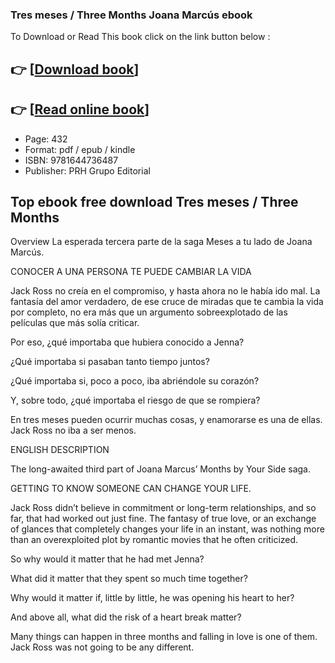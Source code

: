### Tres meses / Three Months Joana Marcús ebook

To Download or Read This book click on the link button below :

## 👉  [**[Download book](http://ebooksharez.info/download.php?group=book&from=github.com&id=672167&lnk=1064 "Download book")**]

## 👉  [**[Read online book](http://ebooksharez.info/download.php?group=book&from=github.com&id=672167&lnk=1064 "Read online book")**]


* Page: 432
* Format: pdf / epub / kindle
* ISBN: 9781644736487
* Publisher: PRH Grupo Editorial



## Top ebook free download Tres meses / Three Months


Overview
La esperada tercera parte de la saga Meses a tu lado de Joana Marcús.

 CONOCER A UNA PERSONA TE PUEDE CAMBIAR LA VIDA

 Jack Ross no creía en el compromiso, y hasta ahora no le había ido mal. La fantasía del amor verdadero, de ese cruce de miradas que te cambia la vida por completo, no era más que un argumento sobreexplotado de las películas que más solía criticar.

 Por eso, ¿qué importaba que hubiera conocido a Jenna?

 ¿Qué importaba si pasaban tanto tiempo juntos?

 ¿Qué importaba si, poco a poco, iba abriéndole su corazón?

 Y, sobre todo, ¿qué importaba el riesgo de que se rompiera?

 En tres meses pueden ocurrir muchas cosas, y enamorarse es una de ellas.
 Jack Ross no iba a ser menos.

ENGLISH DESCRIPTION

The long-awaited third part of Joana Marcus’ Months by Your Side saga.

GETTING TO KNOW SOMEONE CAN CHANGE YOUR LIFE.

 Jack Ross didn’t believe in commitment or long-term relationships, and so far, that had worked out just fine. The fantasy of true love, or an exchange of glances that completely changes your life in an instant, was nothing more than an overexploited plot by romantic movies that he often criticized.

 So why would it matter that he had met Jenna?

 What did it matter that they spent so much time together?

 Why would it matter if, little by little, he was opening his heart to her?

 And above all, what did the risk of a heart break matter?

 Many things can happen in three months and falling in love is one of them. Jack Ross was not going to be any different.



